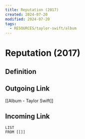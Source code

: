 ```yaml
---
title: Reputation (2017)
created: 2024-07-20
modified: 2024-07-20
tags:
  - RESOURCES/taylor-swift/album
---
```

# Reputation (2017)
## Definition

## Outgoing Link
[[Album - Taylor Swift]]
## Incoming Link
```dataview
LIST
FROM [[]]
```
